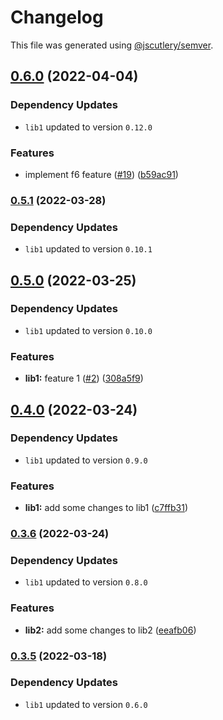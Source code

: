 # Changelog

This file was generated using [@jscutlery/semver](https://github.com/jscutlery/semver).

## [0.6.0](https://github.com/rostyk-begey/nx-sandbox/compare/lib2-0.5.2-beta.0...lib2-0.6.0) (2022-04-04)

### Dependency Updates

* `lib1` updated to version `0.12.0`

### Features

* implement f6 feature ([#19](https://github.com/rostyk-begey/nx-sandbox/issues/19)) ([b59ac91](https://github.com/rostyk-begey/nx-sandbox/commit/b59ac91bf1baeb90e7e40bbac248d2f4f2992ecd))

### [0.5.1](https://github.com/rostyk-begey/nx-sandbox/compare/lib2-0.5.1-beta.0...lib2-0.5.1) (2022-03-28)

### Dependency Updates

* `lib1` updated to version `0.10.1`

## [0.5.0](https://github.com/rostyk-begey/nx-sandbox/compare/lib2-0.4.0...lib2-0.5.0) (2022-03-25)

### Dependency Updates

* `lib1` updated to version `0.10.0`

### Features

* **lib1:** feature 1 ([#2](https://github.com/rostyk-begey/nx-sandbox/issues/2)) ([308a5f9](https://github.com/rostyk-begey/nx-sandbox/commit/308a5f9a176144e018ba409b0e9c9a33c5947a35))

## [0.4.0](https://github.com/rostyk-begey/nx-sandbox/compare/lib2-0.3.6...lib2-0.4.0) (2022-03-24)

### Dependency Updates

* `lib1` updated to version `0.9.0`

### Features

* **lib1:** add some changes to lib1 ([c7ffb31](https://github.com/rostyk-begey/nx-sandbox/commit/c7ffb319e6215aaa2315d422b256bdce20d091bc))

### [0.3.6](https://github.com/rostyk-begey/nx-sandbox/compare/lib2-0.3.6-1...lib2-0.3.6) (2022-03-24)

### Dependency Updates

* `lib1` updated to version `0.8.0`

### Features

* **lib2:** add some changes to lib2 ([eeafb06](https://github.com/rostyk-begey/nx-sandbox/commit/eeafb0608ca197377cace99830c75abbbfe9ab2b))

### [0.3.5](https://github.com/rostyk-begey/nx-sandbox/compare/lib2-0.3.4...lib2-0.3.5) (2022-03-18)

### Dependency Updates

* `lib1` updated to version `0.6.0`
